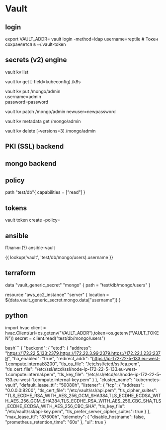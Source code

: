 # Vault

## login

export VAULT_ADDR=<https>
vault login -method=ldap username=reptile  # Токен сохраняется в ~/.vault-token

## secrets (v2) engine

vault kv list <engine-name>

vault kv get [-field=kubeconfig] <engine-name>/k8s

vault kv put <engine-name>/mongo/admin \
  username=admin \
  password=password

vault kv patch <engine-name>/mongo/admin newuser=newpassword

vault kv metadata get <engine-name>/mongo/admin

vault kv delete [-versions=3] <engine-name>/mongo/admin

## PKI (SSL) backend

## mongo backend

## policy

path "test/db"{
    capabilities = ["read"]
}

## tokens

vault token create -policy=<policy name>

## ansible

Плагин (?) ansible-vault

{{ lookup('vault', 'test/db/mongo/users).username }}

## terraform

data "vault_generic_secret" "mongo" {
  path = "test/db/mongo/users"
}

resource "aws_ec2_instance" "server" {
  location = ${data.vault_generic_secret.mongo.data["username"]}
}

## python

import hvac
client = hvac.Client(url=os.getenv("VAULT_ADDR"),token=os.getenv("VAULT_TOKEN"))
secret = client.read("test/db/mongo/users")

bash```
{
  "backend": {
    "etcd": {
      "address": "https://172.22.5.133:2379,https://172.22.3.99:2379,https://172.22.1.233:2379",
      "ha_enabled": "true",
      "redirect_addr": "https://ip-172-22-5-133.eu-west-1.compute.internal:8200",
      "tls_ca_file": "/etc/ssl/etcd/ssl/ca.pem",
      "tls_cert_file": "/etc/ssl/etcd/ssl/node-ip-172-22-5-133.eu-west-1.compute.internal.pem",
      "tls_key_file": "/etc/ssl/etcd/ssl/node-ip-172-22-5-133.eu-west-1.compute.internal-key.pem"
    }
  },
  "cluster_name": "kubernetes-vault",
  "default_lease_ttl": "50080h",
  "listener": {
    "tcp": {
      "address": "0.0.0.0:8200",
      "tls_cert_file": "/etc/vault/ssl/api.pem",
      "tls_cipher_suites": "TLS_ECDHE_RSA_WITH_AES_256_GCM_SHA384,TLS_ECDHE_ECDSA_WITH_AES_256_GCM_SHA384,TLS_ECDHE_RSA_WITH_AES_256_CBC_SHA,TLS_ECDHE_ECDSA_WITH_AES_256_CBC_SHA",
      "tls_key_file": "/etc/vault/ssl/api-key.pem",
      "tls_prefer_server_cipher_suites": true
    }
  },
  "max_lease_ttl": "87600h",
  "telemetry": {
    "disable_hostname": false,
    "prometheus_retention_time": "60s"
  },
  "ui": true
}
```
